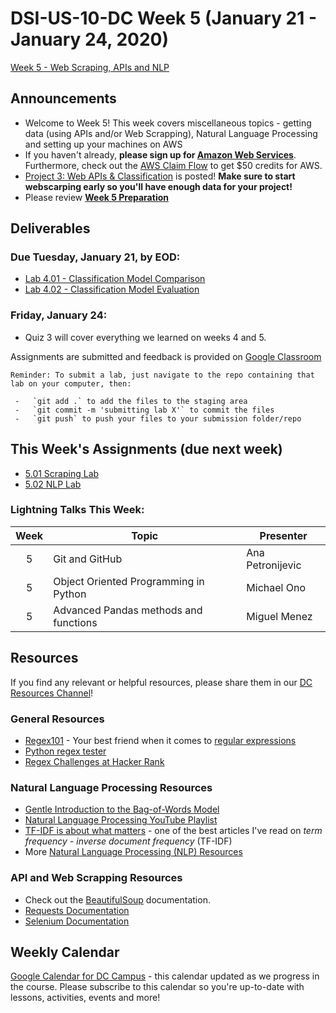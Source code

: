 # DSI-US-10-DC Week 5 (January 21 - January 24, 2020)

[Week 5 - Web Scraping, APIs and NLP](https://git.generalassemb.ly/DSI-US-10/course-info#week-5---web-scraping-apis-and-nlp-january-20---january-24)

## Announcements

-   Welcome to Week 5! This week covers miscellaneous topics - getting data (using APIs and/or Web Scrapping), Natural Language Processing and setting up your machines on AWS
-   If you haven't already, **please sign up for [Amazon Web Services](https://portal.aws.amazon.com/billing/signup?nc2=h_ct&src=header_signup&redirect_url=https%3A%2F%2Faws.amazon.com%2Fregistration-confirmation#/start)**. Furthermore, check out the [AWS Claim Flow](https://ga-students.slack.com/files/UGDPQJE90/FSEV32WHG/aws_claim_flow__2_.pdf) to get $50 credits for AWS.
-   [Project 3: Web APIs & Classification](https://git.generalassemb.ly/DSI-US-10/project_3) is posted! **Make sure to start webscarping early so you'll have enough data for your project!**
-   Please review **[Week 5 Preparation](https://git.generalassemb.ly/DSI-US-10/dsi-weekly/blob/master/05-web-data-week/prep-and-reading.md)**

## Deliverables

### **Due Tuesday, January 21, by EOD:**

-   [Lab 4.01 - Classification Model Comparison](https://git.generalassemb.ly/DSI-US-10/4.01-lab-classification-model-comparison)
-   [Lab 4.02 - Classification Model Evaluation](https://git.generalassemb.ly/DSI-US-10/4.02-lab-classification-model-evaluation)

### **Friday, January 24:**

-   Quiz 3 will cover everything we learned on weeks 4 and 5.

Assignments are submitted and feedback is provided on [Google Classroom](https://classroom.google.com/)


    Reminder: To submit a lab, just navigate to the repo containing that lab on your computer, then:

     -   `git add .` to add the files to the staging area
     -   `git commit -m 'submitting lab X'` to commit the files
     -   `git push` to push your files to your submission folder/repo

## This Week's Assignments (due next week)

-   [5.01 Scraping Lab](www.LinkToLab.com)
-   [5.02 NLP Lab](www.LinkToLab.com)

### Lightning Talks This Week:

| Week | Topic                                 | Presenter        |
| :--: | ------------------------------------- | ---------------- |
|   5  | Git and GitHub                        | Ana Petronijevic |
|   5  | Object Oriented Programming in Python | Michael Ono      |
|   5  | Advanced Pandas methods and functions | Miguel Menez     |

## Resources

If you find any relevant or helpful resources, please share them in our [DC Resources Channel](https://app.slack.com/client/T0351JZQ0/CQME38U82)!

### General Resources

-   [Regex101](https://regex101.com/) - Your best friend when it comes to [regular expressions](https://en.wikipedia.org/wiki/Regular_expression)
-   [Python regex tester](http://pythex.org/)
-   [Regex Challenges at Hacker Rank](https://www.hackerrank.com/domains/regex/re-introduction)

### Natural Language Processing Resources

-   [Gentle Introduction to the Bag-of-Words Model](https://machinelearningmastery.com/gentle-introduction-bag-words-model/)
-   [Natural Language Processing YouTube Playlist](https://www.youtube.com/playlist?list=PLeL7qmseLZyYUOazaNkAzKxIZLH-xwtg4)
-   [TF-IDF is about what matters](https://planspace.org/20150524-tfidf_is_about_what_matters/) - one of the best articles I've read on _term frequency - inverse document frequency_ (TF-IDF)
-   More [Natural Language Processing (NLP) Resources](https://git.generalassemb.ly/AdiBro/Resources/blob/master/NLP.md)

### API and Web Scrapping Resources

-   Check out the [BeautifulSoup](https://www.crummy.com/software/BeautifulSoup/bs4/doc/#quick-start) documentation.
-   [Requests Documentation](https://requests.kennethreitz.org/en/master/)
-   [Selenium Documentation](https://selenium-python.readthedocs.io/locating-elements.html#locating-elements)

## Weekly Calendar

[Google Calendar for DC Campus](https://calendar.google.com/calendar?cid=Z2VuZXJhbGFzc2VtYi5seV9jbGFzc3Jvb21jNjIzY2NhNkBncm91cC5jYWxlbmRhci5nb29nbGUuY29t) - this calendar updated as we progress in the course. Please subscribe to this calendar so you're up-to-date with lessons, activities, events and more!
